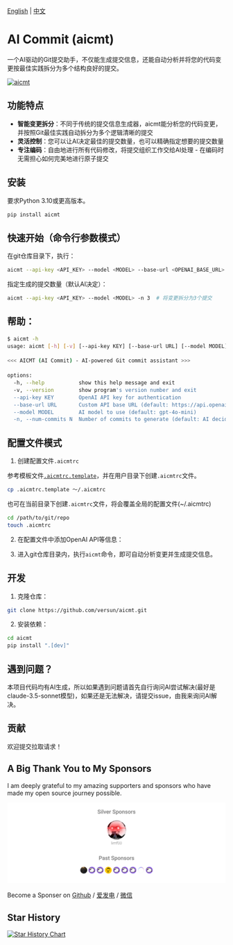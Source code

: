 [English](./README.md) | [中文](./README_CN.md)
# AI Commit (aicmt)

一个AI驱动的Git提交助手，不仅能生成提交信息，还能自动分析并将您的代码变更按最佳实践拆分为多个结构良好的提交。

[![aicmt](https://asciinema.org/a/695352.svg)](https://asciinema.org/a/695352/?autoplay=1)

## 功能特点

- **智能变更拆分**：不同于传统的提交信息生成器，aicmt能分析您的代码变更，并按照Git最佳实践自动拆分为多个逻辑清晰的提交
- **灵活控制**：您可以让AI决定最佳的提交数量，也可以精确指定想要的提交数量
- **专注编码**：自由地进行所有代码修改，将提交组织工作交给AI处理 - 在编码时无需担心如何完美地进行原子提交

## 安装

要求Python 3.10或更高版本。

```bash
pip install aicmt
```

## 快速开始（命令行参数模式）

在git仓库目录下，执行：
```bash
aicmt --api-key <API_KEY> --model <MODEL> --base-url <OPENAI_BASE_URL>
```

指定生成的提交数量（默认AI决定）：
```bash
aicmt --api-key <API_KEY> --model <MODEL> -n 3  # 将变更拆分为3个提交
```

## 帮助：
```bash
$ aicmt -h
usage: aicmt [-h] [-v] [--api-key KEY] [--base-url URL] [--model MODEL] [-n N]

<<< AICMT (AI Commit) - AI-powered Git commit assistant >>>

options:
  -h, --help           show this help message and exit
  -v, --version        show program's version number and exit
  --api-key KEY        OpenAI API key for authentication
  --base-url URL       Custom API base URL (default: https://api.openai.com/v1)
  --model MODEL        AI model to use (default: gpt-4o-mini)
  -n, --num-commits N  Number of commits to generate (default: AI decides)
```

## 配置文件模式

1. 创建配置文件`.aicmtrc`

参考模板文件[`.aicmtrc.template`](./.aicmtrc.template)，并在用户目录下创建`.aicmtrc`文件。
```bash
cp .aicmtrc.template ～/.aicmtrc
```
也可在当前目录下创建`.aicmtrc`文件，将会覆盖全局的配置文件(~/.aicmtrc)
```bash
cd /path/to/git/repo
touch .aicmtrc
```

2. 在配置文件中添加OpenAI API等信息：

3. 进入git仓库目录内，执行`aicmt`命令，即可自动分析变更并生成提交信息。


## 开发

1. 克隆仓库：
```bash
git clone https://github.com/versun/aicmt.git
```

2. 安装依赖：
```bash
cd aicmt
pip install ".[dev]"
```

## 遇到问题？
本项目代码均有AI生成，所以如果遇到问题请首先自行询问AI尝试解决(最好是claude-3.5-sonnet模型)，如果还是无法解决，请提交issue，由我来询问AI解决。

## 贡献

欢迎提交拉取请求！

## A Big Thank You to My Sponsors
I am deeply grateful to my amazing supporters and sponsors who have made my open source journey possible.   
<p align="center">
  <a href="https://github.com/versun/sponsors/">
    <img src='https://raw.githubusercontent.com/versun/sponsors/main/sponsors.svg'/>
  </a>
</p>

Become a Sponser on [Github](https://github.com/sponsors/versun) / [爱发电](https://afdian.com/@versun) / [微信](https://github.com/versun/sponsors/blob/b11431cb1302a4605f8e92447aaa061cbe704b68/wechat.jpg)

## Star History

[![Star History Chart](https://api.star-history.com/svg?repos=versun/aicmt&type=Date)](https://star-history.com/#versun/aicmt&Date)